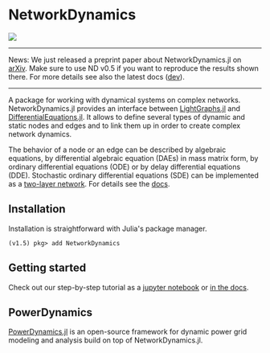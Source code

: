 # NetworkDynamics

[![](https://img.shields.io/badge/docs-dev-blue.svg)](https://pik-icon.github.io/NetworkDynamics.jl/dev)
<!-- [![](https://img.shields.io/badge/docs-stable-blue.svg)](https://pik-icon.github.io/NetworkDynamics.jl/stable) -->

***
News: We just released a preprint paper about NetworkDynamics.jl on [arXiv](https://arxiv.org/abs/2012.12696). Make sure to use ND v0.5 if you want to reproduce the results shown there. For more details see also the latest docs ([dev](https://fhell.github.io/NetworkDynamics.jl/dev)).
***

A package for working with dynamical systems on complex networks. NetworkDynamics.jl provides an interface between [LightGraphs.jl](https://github.com/JuliaGraphs/LightGraphs.jl) and [DifferentialEquations.jl](https://github.com/JuliaDiffEq/DifferentialEquations.jl). It allows to define several types of dynamic and static nodes and edges and to link them up in order to create complex network dynamics.

The behavior of a node or an edge can be described by algebraic equations, by differential algebraic equation (DAEs) in mass matrix form, by ordinary differential equations (ODE) or by delay differential equations (DDE). Stochastic ordinary differential equations (SDE) can be implemented as a [two-layer network](https://github.com/FHell/NetworkDynamics.jl/blob/master/examples/sde.jl). For details see the [docs](https://fhell.github.io/NetworkDynamics.jl/dev).

## Installation

Installation is straightforward with Julia's package manager.

```julia-repl
(v1.5) pkg> add NetworkDynamics
```

## Getting started

Check out our step-by-step tutorial as a [jupyter notebook](https://github.com/FHell/NetworkDynamics.jl/blob/master/examples/getting_started_with_network_dynamics.ipynb) or [in the docs](https://fhell.github.io/NetworkDynamics.jl/dev/getting_started_with_network_dynamics/).

## PowerDynamics

[PowerDynamics.jl](https://juliaenergy.github.io/PowerDynamics.jl/stable/) is an open-source framework for dynamic power grid modeling and analysis build on top of NetworkDynamics.jl.
